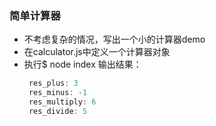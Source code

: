 ### 简单计算器

- 不考虑复杂的情况，写出一个小的计算器demo
- 在calculator.js中定义一个计算器对象
- 执行$ node index 输出结果：
  ```javascript
   res_plus: 3
   res_minus: -1
   res_multiply: 6
   res_divide: 5
  ```